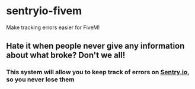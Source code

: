# sentryio-fivem
Make tracking errors easier for FiveM!

## Hate it when people never give any information about what broke? Don't we all!
### This system will allow you to keep track of errors on [Sentry.io](https://sentry.io/), so you never lose them
